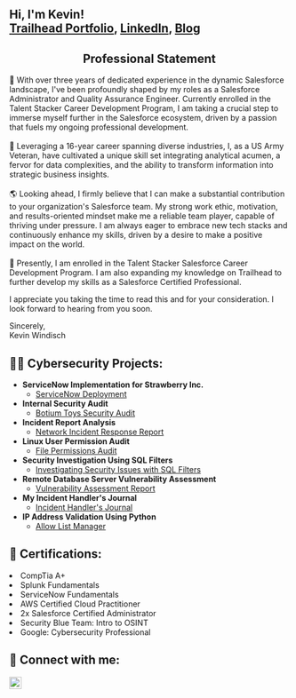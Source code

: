 <h2>Hi, I'm Kevin! <br/><a href="https://trailblazer.me/id/kwindisch">Trailhead Portfolio</a>, <a href="https://www.linkedin.com/in/salesforcekevin/">LinkedIn</a>, <a href="https://medium.com/@SalesforceKevin">Blog</a></h2>

<div align="center"><h2>Professional Statement</h2></div>

🌱 With over three years of dedicated experience in the dynamic Salesforce landscape, I've been profoundly shaped by my roles as a Salesforce Administrator and Quality Assurance Engineer. Currently enrolled in the Talent Stacker Career Development Program, I am taking a crucial step to immerse myself further in the Salesforce ecosystem, driven by a passion that fuels my ongoing professional development.<br/>
<br/>
🔧 Leveraging a 16-year career spanning diverse industries, I, as a US Army Veteran, have cultivated a unique skill set integrating analytical acumen, a fervor for data complexities, and the ability to transform information into strategic business insights.<br/>
<br/>
🌎 Looking ahead, I firmly believe that I can make a substantial contribution to your organization's Salesforce team. My strong work ethic, motivation, and results-oriented mindset make me a reliable team player, capable of thriving under pressure. I am always eager to embrace new tech stacks and continuously enhance my skills, driven by a desire to make a positive impact on the world.<br/>
<br/>
🔭 Presently, I am enrolled in the Talent Stacker Salesforce Career Development Program. I am also expanding my knowledge on Trailhead to further develop my skills as a Salesforce Certified Professional.<br/>

I appreciate you taking the time to read this and for your consideration. I look forward to hearing from you soon.

Sincerely,<br/>
Kevin Windisch


<h2>👨‍💻 Cybersecurity Projects:</h2>

- <b>ServiceNow Implementation for Strawberry Inc.</b>
  - [ServiceNow Deployment](https://github.com/ktwindisch/SNOW-Deployment)
- <b>Internal Security Audit</b>
  - [Botium Toys Security Audit](https://github.com/ktwindisch/InternalSecurityAudit)
- <b>Incident Report Analysis</b>
  - [Network Incident Response Report](https://github.com/ktwindisch/NIST-CFS-IncidentReport)
- <b>Linux User Permission Audit</b>
  - [File Permissions Audit](https://github.com/ktwindisch/LinuxUserPermissionAudit)
- <b>Security Investigation Using SQL Filters</b>
  - [Investigating Security Issues with SQL Filters](https://github.com/ktwindisch/Investigating-Security-Issues-with-SQL-Filters)
- <b>Remote Database Server Vulnerability Assessment</b>
  - [Vulnerability Assessment Report](https://github.com/ktwindisch/Vulnerability-Assessment-Report)
- <b>My Incident Handler's Journal</b>
  - [Incident Handler's Journal](https://github.com/ktwindisch/Incident-handlers-journal)
- <b>IP Address Validation Using Python</b>
  - [Allow List Manager](https://github.com/ktwindisch/IP-Address-Validation-Using-Python)

<h2>🧾 Certifications:</h2>
<li>CompTia A+</li><b></b>
<li>Splunk Fundamentals</li><b></b>
<li>ServiceNow Fundamentals</li><b></b>
<li>AWS Certified Cloud Practitioner</li><b></b>
<li>2x Salesforce Certified Administrator</li><b></b>
<li>Security Blue Team: Intro to OSINT</li><b></b>
<li>Google: Cybersecurity Professional</li><b></b>

<h2> 🤳 Connect with me:</h2>

[<img align="left" alt="KevinWindisch | LinkedIn" width="22px" src="https://cdn.jsdelivr.net/npm/simple-icons@v3/icons/linkedin.svg" />][linkedin]

[linkedin]: https://linkedin.com/in/salesforcekevin

<!--
**ktwindisch/ktwindisch** is a ✨ _special_ ✨ repository because its `README.md` (this file) appears on your GitHub profile.

Here are some ideas to get you started:

- 🔭 I’m currently working on ...
- 🌱 I’m currently learning ...
- 👯 I’m looking to collaborate on ...
- 🤔 I’m looking for help with ...
- 💬 Ask me about ...
- 📫 How to reach me: ...
- 😄 Pronouns: ...
- ⚡ Fun fact: ...
-->

